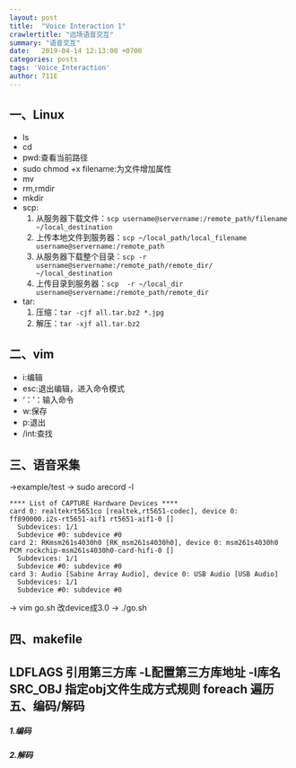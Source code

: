```yaml
---
layout: post
title:  "Voice Interaction 1"
crawlertitle: "远场语音交互"
summary: "语音交互"
date:   2019-04-14 12:13:00 +0700
categories: posts
tags: 'Voice_Interaction'
author: 711E
---
```


一、Linux
---
* ls
* cd
* pwd:查看当前路径
* sudo chmod +x filename:为文件增加属性
* mv
* rm,rmdir
* mkdir
* scp:
  1. 从服务器下载文件：`scp username@servername:/remote_path/filename ~/local_destination`
  2. 上传本地文件到服务器：`scp ~/local_path/local_filename username@servername:/remote_path`
  3. 从服务器下载整个目录：`scp -r username@servername:/remote_path/remote_dir/ ~/local_destination`
  4. 上传目录到服务器：`scp  -r ~/local_dir username@servername:/remote_path/remote_dir`
* tar:
  1. 压缩：`tar -cjf all.tar.bz2 *.jpg `
  2. 解压：`tar -xjf all.tar.bz2 `


二、vim
---
* i:编辑
* esc:退出编辑，进入命令模式
* ‘：’：输入命令
* w:保存
* p:退出
* /int:查找

三、语音采集
---
->example/test
-> sudo arecord -l
```
**** List of CAPTURE Hardware Devices ****
card 0: realtekrt5651co [realtek,rt5651-codec], device 0: ff890000.i2s-rt5651-aif1 rt5651-aif1-0 []
  Subdevices: 1/1
  Subdevice #0: subdevice #0
card 2: RKmsm261s4030h0 [RK_msm261s4030h0], device 0: msm261s4030h0 PCM rockchip-msm261s4030h0-card-hifi-0 []
  Subdevices: 1/1
  Subdevice #0: subdevice #0
card 3: Audio [Sabine Array Audio], device 0: USB Audio [USB Audio]
  Subdevices: 1/1
  Subdevice #0: subdevice #0
```
-> vim go.sh 改device成3.0
-> ./go.sh

四、makefile
---
LDFLAGS 引用第三方库 -L配置第三方库地址 -l库名
SRC_OBJ 指定obj文件生成方式规则
        foreach 遍历
五、编码/解码
---
##### 1.编码




##### 2.解码
